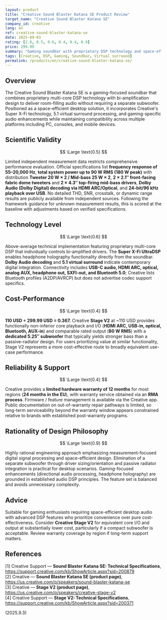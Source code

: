 ```yaml
---
layout: product
title: "Creative Sound Blaster Katana SE Product Review"
target_name: "Creative Sound Blaster Katana SE"
company_id: creative
lang: en
ref: creative-sound-blaster-katana-se
date: 2025-09-03
rating: [2.8, 0.5, 0.6, 0.4, 0.4, 0.9]
price: 299.99
summary: "Gaming soundbar with proprietary DSP technology and space-efficient design, offering advanced features at premium pricing"
tags: [Creative, DSP, Gaming, Soundbar, Virtual surround]
permalink: /products/en/creative-sound-blaster-katana-se/
---
```

## Overview

The Creative Sound Blaster Katana SE is a gaming-focused soundbar that combines proprietary multi-core DSP technology with bi-amplification design to deliver room-filling audio without requiring a separate subwoofer. Positioned as a space-efficient desktop solution, it incorporates Creative's Super X-Fi technology, 5.1 virtual surround processing, and gaming-specific audio enhancements while maintaining compatibility across multiple platforms including PC, consoles, and mobile devices.

## Scientific Validity

$$ \Large \text{0.5} $$

Limited independent measurement data restricts comprehensive performance evaluation. Official specifications list **frequency response of 55–20,000 Hz**, **total system power up to 90 W RMS (180 W peak)** with distribution **Tweeter 20 W × 2 / Mid-bass 25 W × 2**, **2 × 2.1″ front-facing fabric dome tweeters** and **2 × 4.3″ top-firing mid-bass drivers**, **Dolby Audio (Dolby Digital) decoding via HDMI ARC/Optical**, and **24-bit/96 kHz playback over USB**. No detailed THD, SNR, crosstalk, or dynamic range results are publicly available from independent sources. Following the framework guidance for unknown measurement results, this is scored at the baseline with adjustments based on verified specifications.

## Technology Level

$$ \Large \text{0.6} $$

Above-average technical implementation featuring proprietary multi-core DSP that individually controls bi-amplified drivers. The **Super X-Fi UltraDSP** enables headphone holography functionality directly from the soundbar. **Dolby Audio decoding** and **5.1 virtual surround** indicate contemporary digital integration. Connectivity includes **USB-C audio, HDMI ARC, optical, analog AUX, headphone out, SXFI-out, and Bluetooth 5.0**; Creative lists Bluetooth profiles (A2DP/AVRCP) but does not advertise codec support specifics.

## Cost-Performance

$$ \Large \text{0.4} $$

**110 USD ÷ 299.99 USD = 0.367.** Creative **Stage V2** at ~110 USD provides functionally non-inferior core playback and I/O (**HDMI ARC, USB-in, optical, Bluetooth, AUX-in**) and comparable rated output (**80 W RMS**) with a **dedicated 5.25″ subwoofer** that typically yields stronger bass than a passive-radiator design. For users prioritizing value at similar functionality, Stage V2 represents a more cost-effective route to broadly equivalent use-case performance.

## Reliability & Support

$$ \Large \text{0.4} $$

Creative provides a **limited hardware warranty of 12 months** for most regions (**24 months in the EU**), with warranty service obtained via an **RMA process**. Firmware / feature management is available via the Creative app. Public documentation on out-of-warranty repair pathways is limited, so long-term serviceability beyond the warranty window appears constrained relative to brands with established post-warranty programs.

## Rationality of Design Philosophy

$$ \Large \text{0.9} $$

Highly rational engineering approach emphasizing measurement-focused digital signal processing and space-efficient design. Elimination of a separate subwoofer through driver sizing/orientation and passive radiator integration is practical for desktop scenarios. Gaming-focused enhancements (directional audio processing, headphone holography) are grounded in established audio DSP principles. The feature set is balanced and avoids unnecessary complexity.

## Advice

Suitable for gaming enthusiasts requiring space-efficient desktop audio with advanced DSP features who prioritize convenience over pure cost-effectiveness. Consider **Creative Stage V2** for equivalent core I/O and output at substantially lower cost, particularly if a compact subwoofer is acceptable. Review warranty coverage by region if long-term support matters.

## References

[1] Creative Support — **Sound Blaster Katana SE: Technical Specifications**, https://support.creative.com/kb/ShowArticle.aspx?sid=200879  
[2] Creative — **Sound Blaster Katana SE (product page)**, https://us.creative.com/p/speakers/sound-blaster-katana-se  
[3] Creative — **Stage V2 (product page)**, https://us.creative.com/p/speakers/creative-stage-v2  
[4] Creative Support — **Stage V2: Technical Specifications**, https://support.creative.com/kb/ShowArticle.aspx?sid=200371

(2025.9.3)

